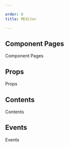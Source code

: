 ```yaml
---

order: 0
title: MEditor

---
```

 
## Component Pages
 
Component Pages
 
## Props
 
Props
 
## Contents
 
Contents
 
## Events
 
Events
 
